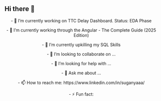 ## Hi there 👋



<p align="center" width="100%">- 🔭 I’m currently working on TTC Delay Dashboard. Status: EDA Phase </p>
<p align="center" width="100%">- 🌱 I’m currently working through the Angular - The Complete Guide (2025 Edition)  </p>
<p align="center" width="100%">- 🌱 I’m currently upkilling my SQL Skills </p>
<p align="center" width="100%">- 👯 I’m looking to collaborate on ... </p>
<p align="center" width="100%">- 🤔 I’m looking for help with ...</p>
<p align="center" width="100%">- 💬 Ask me about ...</p>
<p align="center" width="100%">- 📫 How to reach me: https://www.linkedin.com/in/suganyaaa/ </p>
<p align="center" width="100%">- ⚡ Fun fact:  </p>






